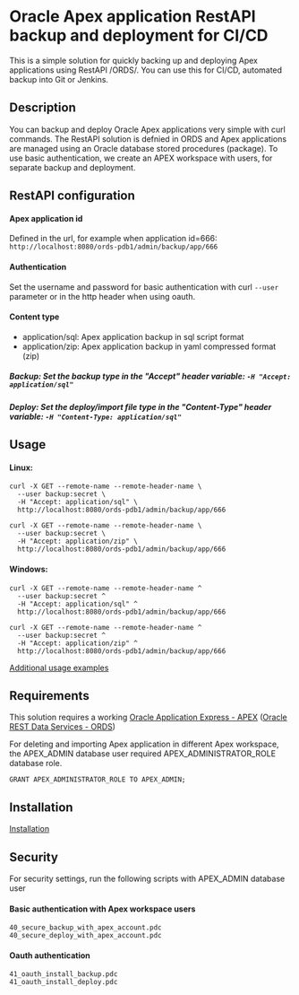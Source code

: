 # Oracle Apex application RestAPI backup and deployment for CI/CD
This is a simple solution for quickly backing up and deploying Apex applications using RestAPI /ORDS/. You can use this for CI/CD, automated backup into Git or Jenkins.

## Description
You can backup and deploy Oracle Apex applications very simple with curl commands. The RestAPI solution is defnied in ORDS and Apex applications are managed using an Oracle database stored procedures (package). To use basic authentication, we create an APEX workspace with users, for separate backup and deployment.

## RestAPI configuration
#### Apex application id
Defined in the url, for example when application id=666: ````http://localhost:8080/ords-pdb1/admin/backup/app/666````
#### Authentication
Set the username and password for basic authentication with curl ````--user```` parameter or in the http header when using oauth.
#### Content type
- application/sql: Apex application backup in sql script format
- application/zip: Apex application backup in yaml compressed format (zip)
##### Backup: Set the backup type in the "Accept" header variable: ````-H "Accept: application/sql"````
##### Deploy: Set the deploy/import file type in the "Content-Type" header variable: ````-H "Content-Type: application/sql"````

## Usage
#### Linux:
```
curl -X GET --remote-name --remote-header-name \
  --user backup:secret \
  -H "Accept: application/sql" \
  http://localhost:8080/ords-pdb1/admin/backup/app/666
  
curl -X GET --remote-name --remote-header-name \
  --user backup:secret \
  -H "Accept: application/zip" \
  http://localhost:8080/ords-pdb1/admin/backup/app/666
```
#### Windows:
```
curl -X GET --remote-name --remote-header-name ^
  --user backup:secret ^
  -H "Accept: application/sql" ^
  http://localhost:8080/ords-pdb1/admin/backup/app/666
  
curl -X GET --remote-name --remote-header-name ^
  --user backup:secret ^
  -H "Accept: application/zip" ^
  http://localhost:8080/ords-pdb1/admin/backup/app/666
```
[Additional usage examples](USAGE.md)

## Requirements
This solution requires a working [Oracle Application Express - APEX](https://apex.oracle.com)
([Oracle REST Data Services - ORDS](https://www.oracle.com/database/technologies/appdev/rest.html))

For deleting and importing Apex application in different Apex workspace, the APEX_ADMIN database user required APEX_ADMINISTRATOR_ROLE database role.
```
GRANT APEX_ADMINISTRATOR_ROLE TO APEX_ADMIN;
```

## Installation
[Installation](install/README.md)

## Security
For security settings, run the following scripts with APEX_ADMIN database user
#### Basic authentication with Apex workspace users
```
40_secure_backup_with_apex_account.pdc
40_secure_deploy_with_apex_account.pdc
```
#### Oauth authentication
```
41_oauth_install_backup.pdc
41_oauth_install_deploy.pdc
```
